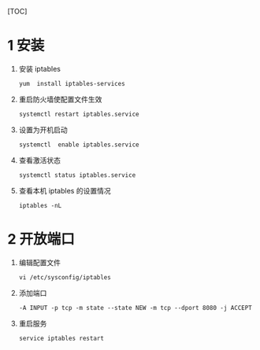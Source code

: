 [TOC]



# 1 安装

1. 安装 iptables

   ```
   yum  install iptables-services
   ```

2. 重启防火墙使配置文件生效

   ```
   systemctl restart iptables.service
   ```

3. 设置为开机启动

   ```
   systemctl  enable iptables.service
   ```

4. 查看激活状态

   ```
   systemctl status iptables.service
   ```

5. 查看本机 iptables 的设置情况

   ```
   iptables -nL
   ```

   

# 2 开放端口

1. 编辑配置文件

   ```
   vi /etc/sysconfig/iptables
   ```

2. 添加端口

   ```
   -A INPUT -p tcp -m state --state NEW -m tcp --dport 8080 -j ACCEPT
   ```

3. 重启服务

   ```
   service iptables restart
   ```